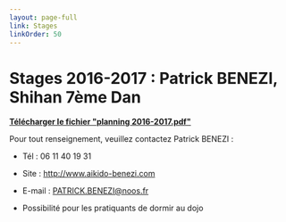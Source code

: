 ```yaml
---
layout: page-full
link: Stages
linkOrder: 50
---
```


# Stages 2016-2017 : Patrick BENEZI, Shihan 7ème Dan

<object data="http://www.aikido-benezi.com/graphics/stage2016-2017/planning%202016-2017.pdf" type="application/pdf"  width="800px" height="600px">
  <p>
    <a href="http://www.aikido-benezi.com/graphics/stage2016-2017/planning%202016-2017.pdf" target="_blank">
      <strong>
        Télécharger le fichier "planning 2016-2017.pdf"
      </strong>
    </a>
  </p>
</object>

Pour tout renseignement, veuillez contactez Patrick BENEZI :

- Tél : 06 11 40 19 31

- Site : <a href="http://www.aikido-benezi.com" target="_blank">http://www.aikido-benezi.com</a>

- E-mail : <a href="mailto:patrick.benezi@noos.com">PATRICK.BENEZI@noos.fr</a>

- Possibilité pour les pratiquants de dormir au dojo

